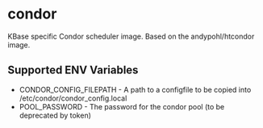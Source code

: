 # condor
KBase specific Condor scheduler image. Based on the andypohl/htcondor image.

## Supported ENV Variables

* CONDOR_CONFIG_FILEPATH - A path to a configfile to be copied into /etc/condor/condor_config.local
* POOL_PASSWORD - The password for the condor pool (to be deprecated by token)
